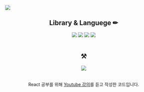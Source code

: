 
<img src="https://capsule-render.vercel.app/api?type=wave&color=auto&height=300&section=header&text=React%20Study&fontSize=90" />

<div align="center">
  <h2> Library & Languege ✏ </h2>
  <img src="https://img.shields.io/badge/javascript-F7DF1E?style=for-the-badge&logo=javascript&logoColor=black">
  <img src="https://img.shields.io/badge/react-61DAFB?style=for-the-badge&logo=react&logoColor=black">
  <img src="https://img.shields.io/badge/html-E34F26?style=for-the-badge&logo=html5&logoColor=white">
  <img src="https://img.shields.io/badge/css-1572B6?style=for-the-badge&logo=css3&logoColor=white">
  
</div>
<br />
<div align="center">
  <h2> ⚒ </h2>
  <img src="https://img.shields.io/badge/GitHub-181717?style=flat-square&logo=GitHub&logoColor=white"/>
  <br/><br/><br/>
  React 공부를 위해 <a href="[https://www.youtube.com/watch?v=gpqoZQ8GNK8](https://www.youtube.com/watch?v=WWhgssiyfwY&list=PLWEkllwWIwsC_ESSo1PR3ujhhF4vPvdRE&index=3)">Youtube 강의</a>를 듣고 작성한 코드입니다.
</div>

